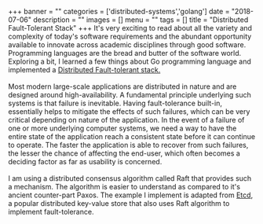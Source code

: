 +++
banner = ""
categories = ['distributed-systems','golang']
date = "2018-07-06"
description = ""
images = []
menu = ""
tags = []
title = "Distributed Fault-Tolerant Stack"
+++
It's very exciting to read about all the variety and complexity of today's software requirements and the abundant opportunity available to innovate across academic disciplines through good software. Programming languages are the bread and butter of the software world. Exploring a bit, I learned a few things about Go programming language and implemented a <a href="https://github.com/DixitPatel/Distributed_Stack">Distributed Fault-tolerant stack. </a> <br><br>
Most modern large-scale applications are distributed in nature and are designed around high-availability. A fundamental principle underlying such systems is that failure is inevitable. Having fault-tolerance built-in, essentially helps to mitigate the effects of such failures, which can be very critical depending on nature of the application. In the event of a failure of one or more underlying computer systems, we need a way to have the entire state of the application reach a consistent state before it can continue to operate.
The faster the application is able to recover from such failures, the lesser the chance of affecting the end-user, which often becomes a deciding factor as far as usability is concerned. 
<br><br>
I am using a distributed consensus algorithm called Raft that provides such a mechanism. The algorithm is easier to understand as compared to it's ancient counter-part Paxos.
The example I implement is adapted from <a href="https://github.com/coreos/etcd">Etcd</a>, a popular distributed key-value store that also uses Raft algorithm to implement fault-tolerance.
